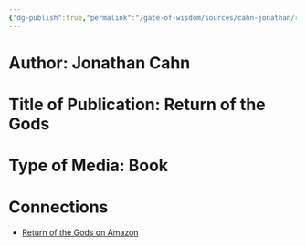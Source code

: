 ```yaml
---
{"dg-publish":true,"permalink":"/gate-of-wisdom/sources/cahn-jonathan/return-of-the-gods/","tags":["#GateWisdom","#source","R","#C","G","JohnathanCahn"]}
---
```


# Author: Jonathan Cahn

# Title of Publication: Return of the Gods

# Type of Media: Book

# Connections
- [Return of the Gods on Amazon](https://www.amazon.com/s?k=the+return+of+the+gods&hvadid=695036387231&hvdev=c&hvexpln=67&hvlocphy=9015267&hvnetw=g&hvocijid=15651664596362513003--&hvqmt=e&hvrand=15651664596362513003&hvtargid=kwd-315869561160&hydadcr=24632_13611814&mcid=d82d16c7e4593809a3c55c85cb09c385&tag=googhydr-20&ref=pd_sl_99hov7nodi_e_p67)

